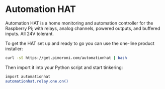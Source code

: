 <!--
---
name: Automation HAT
class: board
type: adc,io,motor,relay
formfactor: HAT
manufacturer: Pimoroni
description: An all-in-one home automation and control board
url: http://shop.pimoroni.com/products/automation-hat
github: https://github.com/pimoroni/automation-hat
buy: http://shop.pimoroni.com/products/automation-hat
image: 'automation-hat.png'
pincount: 40
eeprom: yes
power:
  '2':
  '17':
ground:
  '6':
  '9':
  '14':
  '20':
  '25':
  '30':
  '34':
  '39':
pin:
  '3':
    mode: i2c
  '5':
    mode: i2c
  '29':
    name: Output 1
    mode: output
    active: high
  '31':
    name: Output 3
    mode: output
    active: high
  '32':
    name: Output 2
    mode: output
    active: high
  '33':
    name: Relay 1
    mode: output
    active: high
  '35':
    name: Relay 2
    mode: output
    active: high
  '36':
    name: Relay 3
    mode: output
    active: high
  '37':
    name: Input 1
    mode: input
    active: high
  '38':
    name: Input 2
    mode: input
    active: high
  '40':
    name: Input 3
    mode: input
    active: high
i2c:
  '0x54':
    name: LED Driver
    device: sn3218
  '0x48':
    name: Analog Input
    device: ads1015
install:
  'devices':
    - 'i2c'
  'apt':
    - 'python-smbus'
    - 'python3-smbus'
  'python':
    - 'automationhat'
  'python3':
    - 'automationhat'
-->
# Automation HAT

Automation HAT is a home monitoring and automation controller for the Raspberry Pi; with relays, analog channels, powered outputs, and buffered inputs. All 24V tolerant.

To get the HAT set up and ready to go you can use the one-line product installer:

```bash
curl -sS https://get.pimoroni.com/automationhat | bash
```

Then import it into your Python script and start tinkering:

```bash
import automationhat
automationhat.relay.one.on()
```
